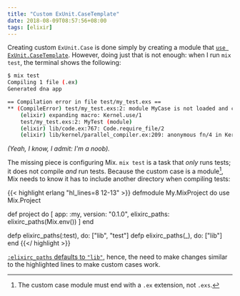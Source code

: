 ```yaml
---
title: "Custom ExUnit.CaseTemplate"
date: 2018-08-09T08:57:56+08:00
tags: [elixir]
---
```


Creating custom `ExUnit.Case` is done simply by creating a module that
[`use ExUnit.CaseTemplate`][case-template-doc]. However, doing just that is
not enough: when I run `mix test`, the terminal shows the following:

```bash
$ mix test
Compiling 1 file (.ex)
Generated dna app

== Compilation error in file test/my_test.exs ==
** (CompileError) test/my_test.exs:2: module MyCase is not loaded and could not be found
    (elixir) expanding macro: Kernel.use/1
    test/my_test.exs:2: MyTest (module)
    (elixir) lib/code.ex:767: Code.require_file/2
    (elixir) lib/kernel/parallel_compiler.ex:209: anonymous fn/4 in Kernel.ParallelCompiler.spawn_workers/6
```

_(Yeah, I know, I admit: I'm a noob)._

The missing piece is configuring Mix. `mix test` is a task that _only_ runs
tests; it does not compile _and_ run tests. Because the custom case
is a module[^1], Mix needs to know it has to include another directory
when compiling tests:

{{< highlight erlang "hl_lines=8 12-13" >}}
defmodule My.MixProject do
  use Mix.Project

  def project do
    [
      app: :my,
      version: "0.1.0",
      elixirc_paths: elixirc_paths(Mix.env())
    ]
  end

  defp elixirc_paths(:test), do: ["lib", "test"]
  defp elixirc_paths(\_),     do: ["lib"]
end
{{</ highlight >}}

[`:elixirc_paths` defaults to `"lib"`][elixirc-paths-default], hence, the need
to make changes similar to the highlighted lines to make custom cases work.


[^1]: The custom case module must end with a `.ex` extension, not `.exs`.

[case-template-doc]: https://hexdocs.pm/ex_unit/ExUnit.CaseTemplate.html#content
[elixirc-paths-default]: https://hexdocs.pm/mix/Mix.Tasks.Compile.Elixir.html#module-configuration
